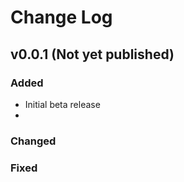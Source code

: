 # Change Log

## v0.0.1 (Not yet published)

### Added

- Initial beta release
- 
### Changed

### Fixed

